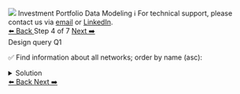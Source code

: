 <!-- TOP -->
<div class="top">
  <img src="https://datastax-academy.github.io/katapod-shared-assets/images/ds-academy-logo.svg" />
  <span class="scenario-title">Investment Portfolio Data Modeling</span>
  <span class="scenario-subtitle">ℹ️ For technical support, please contact us via <a href="mailto:aleksandr.volochnev@datastax.com">email</a> or <a href="https://dtsx.io/aleks">LinkedIn</a>.</span> 
</div>

<!-- NAVIGATION -->
<div id="navigation-top" class="navigation-top">
 <a href='command:katapod.loadPage?[{"step":"step3"}]'
   class="btn btn-dark navigation-top-left">⬅️ Back
 </a>
<span class="step-count"> Step 4 of 7</span>
 <a href='command:katapod.loadPage?[{"step":"step5"}]' 
    class="btn btn-dark navigation-top-right">Next ➡️
  </a>
</div>

<!-- CONTENT -->

<div class="step-title">Design query Q1</div>

✅ Find information about all networks; order by name (asc):

<details>
  <summary>Solution</summary>

```
SELECT name, description,
       region, num_sensors
FROM networks
WHERE bucket = 'all';
```

</details>

<!-- NAVIGATION -->
<div id="navigation-bottom" class="navigation-bottom">
 <a href='command:katapod.loadPage?[{"step":"step3"}]'
   class="btn btn-dark navigation-bottom-left">⬅️ Back
 </a>
 <a href='command:katapod.loadPage?[{"step":"step5"}]'
    class="btn btn-dark navigation-bottom-right">Next ➡️
  </a>
</div>

